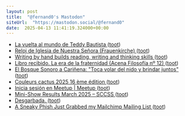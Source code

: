 ```yaml
---
layout: post
title:  "@fernand0's Mastodon"
siteUrl:  "https://mastodon.social/@fernand0"
date:  2025-04-13 11:41:19.324000+00:00
---
```

*  [La vuelta al mundo de Teddy Bautista ](https://www.efeeme.com/la-vuelta-al-mundo-de-teddy-bautista) ([toot](https://mastodon.social/@fernand0/114330466996863430))
*  [Reloj de Iglesia de Nuestra Señora (Frauenkirche) ](https://www.flickr.com/photos/fernand0/54419570514) ([toot](https://mastodon.social/@fernand0/114330196595878411))
*  [Writing by hand builds reading, writing and thinking skills ](https://www.joannejacobs.com/post/writing-by-hand-builds-reading-writing-and-thinking-skill) ([toot](https://mastodon.social/@fernand0/114330152264076386))
*  [Libro recibido. La era de la fraternidad (Acena Filosofía nº 12) ](https://fotografiasenmovimiento.wordpress.com/2025/04/13/libro-recibido-la-era-de-la-fraternidad-acena-filosofia-no-12) ([toot](https://mastodon.social/@fernand0/114329983197795207))
*  [El Bosque Sonoro a Cariñena: &quot;Toca volar del nido y brindar juntos&quot;   ](https://www.aragonmusical.com/2025/03/el-bosque-sonoro-se-muda-a-carinena-toca-volar-del-nido-y-brindar-juntos/) ([toot](https://mastodon.social/@fernand0/114329901270800115))
*  [Couleurs cactus 2025 16 ème édition ](https://www.tela-botanica.org/2025/03/couleurs-cactus-2025-16-eme-edition-2) ([toot](https://mastodon.social/@fernand0/114329729159805748))
*  [Inicia sesión en Meetup \| Meetup ](https://www.meetup.com/es-ES/devops-zaragoza/events/306991731) ([toot](https://mastodon.social/@fernand0/114328090580584811))
*  [Mini-Show Results March 2025 – SCCSS ](https://southcoastcss.org/mini-show-results-march-2025) ([toot](https://mastodon.social/@fernand0/114326125181677510))
*  [Desgarbada. ](https://avecesunafoto.wordpress.com/2025/04/11/desgarbada-2) ([toot](https://mastodon.social/@fernand0/114326070930555213))
*  [A Sneaky Phish Just Grabbed my Mailchimp Mailing List ](https://www.troyhunt.com/a-sneaky-phish-just-grabbed-my-mailchimp-mailing-list) ([toot](https://mastodon.social/@fernand0/114326025825931840))
